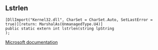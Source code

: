 ## Lstrlen

```
[DllImport("Kernel32.dll", CharSet = CharSet.Auto, SetLastError = true)][return: MarshalAs(UnmanagedType.U4)]
public static extern int lstrlen(string lpString
);
```

[Microsoft documentation](https://docs.microsoft.com/en-us/windows/win32/api/shlwapi/nf-shlwapi-lstrlenw)
